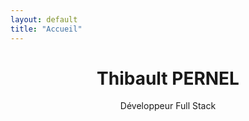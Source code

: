 ```yaml
---
layout: default
title: "Accueil"
---
```


<header class="hero">
    <div class="hero-content">
        <h1 class="glitch" data-text="Thibault PERNEL">Thibault PERNEL</h1>
        <p class="hero-subtitle">Développeur Full Stack</p>
        <div class="hero-links">
            <a href="https://github.com/Pralexio" class="social-link" target="_blank"><i class="fab fa-github"></i></a>
            <a href="https://twitter.com/Pralexio" class="social-link" target="_blank"><i class="fab fa-twitter"></i></a>
            <a href="mailto:thibaultpernel@gmail.com" class="social-link"><i class="fas fa-envelope"></i></a>
        </div>
    </div>
</header>
